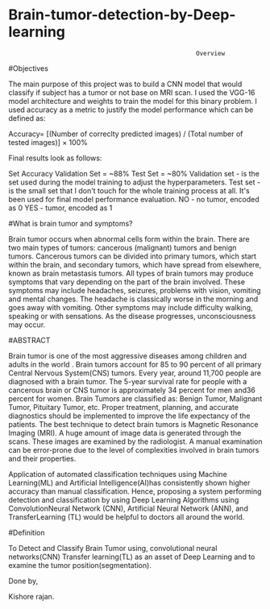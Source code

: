 # Brain-tumor-detection-by-Deep-learning
                                                        Overview
 
 #Objectives
  
  The main purpose of this project was to build a CNN model that would classify if subject has a tumor or not base on MRI scan. I used the VGG-16 model architecture and weights to train the model for this binary problem. I used accuracy as a metric to justify the model performance which can be defined as:
  
  Accuracy=  [(Number of correclty predicted images) / (Total number of tested images)] × 100%

Final results look as follows:

   Set 	Accuracy
   Validation Set = ~88%
   Test Set = ~80%
   Validation set - is the set used during the model training to adjust the hyperparameters.
   Test set - is the small set that I don't touch for the whole training process at all. It's been used for final model performance evaluation.
   NO - no tumor, encoded as 0
   YES - tumor, encoded as 1

#What is brain tumor and symptoms?
 
 Brain tumor occurs when abnormal cells form within the brain. There are two main types of tumors: cancerous (malignant) tumors and benign tumors. Cancerous tumors can be divided into primary tumors, which start within the brain, and secondary tumors, which have spread from elsewhere, known as brain metastasis tumors. All types of brain tumors may produce symptoms that vary depending on the part of the brain involved. These symptoms may include headaches, seizures, problems with vision, vomiting and mental changes. The headache is classically worse in the morning and goes away with vomiting. Other symptoms may include difficulty walking, speaking or with sensations. As the disease progresses, unconsciousness may occur.


#ABSTRACT
 
 Brain tumor is one of the most aggressive diseases among children and adults in the world . Brain tumors account for 85 to 90 percent of all primary Central Nervous System(CNS) tumors. Every year, around 11,700 people are diagnosed with a brain tumor. The 5-year survival rate for people with a cancerous brain or CNS tumor is approximately 34 percent for men and36 percent for women. Brain Tumors are classified as: Benign Tumor, Malignant Tumor, Pituitary Tumor, etc. Proper treatment, planning, and accurate diagnostics should be implemented to improve the life expectancy of the patients. The best technique to detect brain tumors is Magnetic Resonance Imaging (MRI). A huge amount of image data is generated through the scans. These images are examined by the radiologist. A manual examination can be error-prone due to the level of complexities involved in brain tumors and their properties.
 
 Application of automated classification techniques using Machine Learning(ML) and Artificial Intelligence(AI)has consistently shown higher accuracy than manual classification. Hence, proposing a system performing detection and classification by using Deep Learning Algorithms using ConvolutionNeural Network (CNN), Artificial Neural Network (ANN), and TransferLearning (TL) would be helpful to doctors all around the world.
   
 
#Definition
 
  To Detect and Classify Brain Tumor using, convolutional neural networks(CNN) Transfer learning(TL) as an asset of Deep Learning and to examine the tumor position(segmentation).


Done by,
  
  Kishore rajan.
